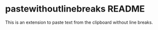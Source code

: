 # pastewithoutlinebreaks README

This is an extension to paste text from the clipboard without line breaks.